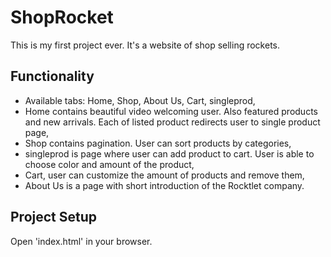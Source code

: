 # ShopRocket

This is my first project ever. It's a website of shop selling rockets.

## Functionality
- Available tabs: Home, Shop, About Us, Cart, singleprod,
- Home contains beautiful video welcoming user. Also featured products and new arrivals.
  Each of listed product redirects user to single product page,
- Shop contains pagination. User can sort products by categories,
- singleprod is page where user can add product to cart. User is able to choose color and amount of the product,
- Cart, user can customize the amount of products and remove them,
- About Us is a page with short introduction of the Rocktlet company.

## Project Setup
Open 'index.html' in your browser.
